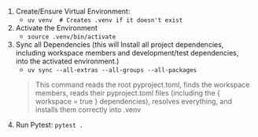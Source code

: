 1. Create/Ensure Virtual Environment:
    - `uv venv  # Creates .venv if it doesn't exist`
2. Activate the Environment
    - `source .venv/bin/activate`
3. Sync all Dependencies (this will Install all project dependencies, including workspace members and development/test dependencies, into the activated environment.)
    - `uv sync --all-extras --all-groups --all-packages`
    > This command reads the root pyproject.toml, finds the workspace members, reads their pyproject.toml files (including the { workspace = true } dependencies), resolves everything, and installs them correctly into .venv
4. Run Pytest:
    `pytest .`